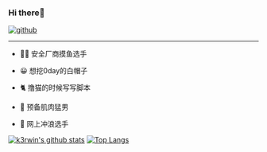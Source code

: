 ### Hi there👋

[![github](https://img.shields.io/static/v1?label=github&message=k3rwin&color=blue)](https://github.com/k3rwin)

----

- 🧑‍💻 安全厂商摸鱼选手

- 😀 想挖0day的白帽子
- 🐈 撸猫的时候写写脚本
- 💪 预备肌肉猛男
- 🚣 网上冲浪选手

[![k3rwin's github stats](https://github-readme-stats.vercel.app/api?username=k3rwin&show_icons=true&theme=tokyonight)](https://github.com/k3rwin) [![Top Langs](https://github-readme-stats.vercel.app/api/top-langs?username=k3rwin)](https://github.com/k3rwin)

